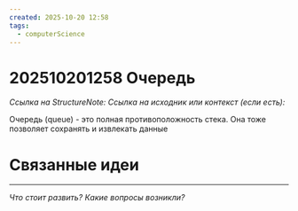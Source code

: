 ```yaml
---
created: 2025-10-20 12:58
tags:
  - computerScience
---
```

# 202510201258 Очередь

*Ссылка на StructureNote:*
*Ссылка на исходник или контекст (если есть):* 

Очередь (queue) - это полная противоположность стека. Она тоже позволяет сохранять и извлекать данные
# Связанные идеи

---

*Что стоит развить? Какие вопросы возникли?*
